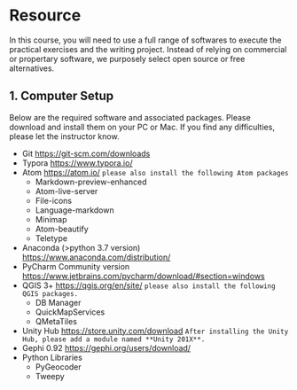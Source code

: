 # Resource

In this course, you will need to use a full range of softwares to execute the practical exercises and the writing project. Instead of relying on commercial or propertary software, we purposely select open source or free alternatives.

## 1. Computer Setup

Below are the required software and associated packages. Please download and install them on your PC or Mac. If you find any difficulties, please let the instructor know.

- Git https://git-scm.com/downloads
- Typora https://www.typora.io/
- Atom https://atom.io/ `please also install the following Atom packages`
  - Markdown-preview-enhanced
  - Atom-live-server
  - File-icons
  - Language-markdown
  - Minimap
  - Atom-beautify
  - Teletype
- Anaconda (>python 3.7 version) https://www.anaconda.com/distribution/
- PyCharm Community version https://www.jetbrains.com/pycharm/download/#section=windows
- QGIS 3+ https://qgis.org/en/site/   `please also install the following QGIS packages.`
  - DB Manager
  - QuickMapServices
  - QMetaTiles
- Unity Hub https://store.unity.com/download  `After installing the Unity Hub, please add a module named **Unity 201X**.`
- Gephi 0.92 https://gephi.org/users/download/
- Python Libraries
  - PyGeocoder
  - Tweepy
